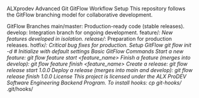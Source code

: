 ALXprodev Advanced Git
GitFlow Workflow Setup
This repository follows the GitFlow branching model for collaborative development.

GitFlow Branches
main/master: Production-ready code (stable releases).
develop: Integration branch for ongoing development.
feature/*: New features developed in isolation.
release/*: Preparation for production releases.
hotfix/*: Critical bug fixes for production.
Setup GitFlow
git flow init -d  # Initialize with default settings
Basic GitFlow Commands
Start a new feature:
git flow feature start <feature_name>
Finish a feature (merges into develop):
git flow feature finish <feature_name>
Create a release:
git flow release start 1.0.0
Deploy a release (merges into main and develop):
git flow release finish 1.0.0
License
This project is licensed under the ALX ProDEV Software Engineering Backend Program. To install hooks: cp git-hooks/* .git/hooks/
